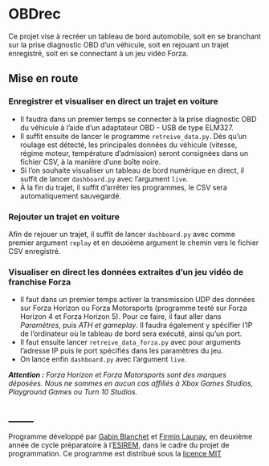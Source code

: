 # OBDrec
Ce projet vise à recréer un tableau de bord automobile, soit en se branchant sur la prise diagnostic OBD d’un véhicule,
soit en rejouant un trajet enregistré, soit en se connectant à un jeu vidéo Forza.


## Mise en route

### Enregistrer et visualiser en direct un trajet en voiture
* Il faudra dans un premier temps se connecter à la prise diagnostic OBD du véhicule à l’aide d’un adaptateur OBD - USB de
type ELM327.
* Il suffit ensuite de lancer le programme `retreive_data.py`. Dès qu’un roulage est détecté, les principales données du
véhicule (vitesse, régime moteur, température d’admission) seront consignées dans un fichier CSV, à la manière d’une
boîte noire.
* Si l’on souhaite visualiser un tableau de bord numérique en direct, il suffit de lancer `dashboard.py` avec l’argument
`live`.
* À la fin du trajet, il suffit d’arrêter les programmes, le CSV sera automatiquement sauvegardé.

### Rejouter un trajet en voiture
Afin de rejouer un trajet, il suffit de lancer `dashboard.py` avec comme premier argument `replay` et en deuxième
argument le chemin vers le fichier CSV enregistré.

### Visualiser en direct les données extraites d’un jeu vidéo de franchise Forza
* Il faut dans un premier temps activer la transmission UDP des données sur Forza Horizon ou Forza Motorsports
(programme testé sur Forza Horizon 4 et Forza Horizon 5). Pour ce faire, il faut aller dans _Paramètres_, puis _ATH et
gameplay_. Il faudra également y spécifier l’IP de l’ordinateur où le tableau de bord sera exécuté, ainsi qu’un port.
* Il faut ensuite lancer `retreive_data_forza.py` avec pour arguments l’adresse IP puis le port spécifiés dans les
paramètres du jeu.
* On lance enfin `dashboard.py` avec l’argument `live`.

___Attention :__ Forza Horizon et Forza Motorsports sont des marques déposées. Nous ne sommes en aucun cas affiliés à
Xbox Games Studios, Playground Games ou Turn 10 Studios._

## _____
Programme développé par [Gabin Blanchet](mailto:Gabin_Blanchet@etu.u-bourgogne.fr) et
[Firmin Launay](mailto:Firmin_Launay@etu.u-bourgogne.fr), en deuxième année de cycle préparatoire à
l’[ESIREM](https://esirem.u-bourgogne.fr/), dans le cadre du projet de programmation. Ce programme est distribué sous la
[licence MIT](./blob/main/LICENSE)
